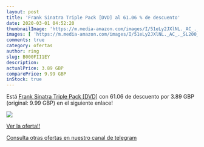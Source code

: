 ```yaml
---
layout: post
title: 'Frank Sinatra Triple Pack [DVD] al 61.06 % de descuento'
date: 2020-03-01 04:52:20
thumbnailImage: 'https://m.media-amazon.com/images/I/51eLy2JXlNL._AC_._SL200_.jpg'
images: [ 'https://m.media-amazon.com/images/I/51eLy2JXlNL._AC_._SL200_.jpg' ]
comments: true
category: ofertas
author: ring
slug: B000FII1EY
description:
actualPrice: 3.89 GBP
comparePrice: 9.99 GBP
inStock: true
---
```


Está [Frank Sinatra Triple Pack [DVD]](https://www.amazon.com/dp/B000FII1EY/?tag=redken08-20) con 61.06 de descuento por 3.89 GBP (original: 9.99 GBP) en el siguiente enlace!

[![](https://m.media-amazon.com/images/I/51eLy2JXlNL._AC_._SL200_.jpg)](https://www.amazon.com/dp/B000FII1EY/?tag=redken08-20)

[Ver la oferta!!](https://www.amazon.com/dp/B000FII1EY/?tag=redken08-20)

[Consulta otras ofertas en nuestro canal de telegram](https://t.me/s/ofertas25)
